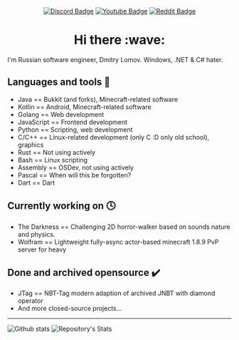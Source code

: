 <div id="header" align="center">
  <div id="badges">
    <a href="https://discordapp.com/users/witwar#7653"><img src="https://img.shields.io/badge/Discord-738ADB?style=for-the-badge&logo=discord&logoColor=white" alt="Discord Badge"/></a>
    <a href="https://youtube.com/"><img src="https://img.shields.io/badge/YouTube-red?style=for-the-badge&logo=youtube&logoColor=white" alt="Youtube Badge"/></a>
    <a href="https://reddit.com/"><img src="https://img.shields.io/badge/Reddit-orange?style=for-the-badge&logo=reddit&logoColor=white" alt="Reddit Badge"/></a>
  </div>
  <h1>
    Hi there
    :wave:
  </h1>
</div>

I'm Russian software engineer, Dmitry Lomov. Windows, .NET & C# hater.

## Languages and tools :hammer:
- Java       == Bukkit (and forks), Minecraft-related software
- Kotlin     == Android, Minecraft-related software
- Golang     == Web development
- JavaScript == Frontend development
- Python     == Scripting, web development
- C/C++      == Linux-related development (only C :D only old school), graphics
- Rust       == Not using actively
- Bash       == Linux scripting
- Assembly   == OSDev, not using actively
- Pascal     == When will this be forgotten?
- Dart       == Dart

## Currently working on :clock4:
- The Darkness == Challenging 2D horror-walker based on sounds nature and physics.
- Wolfram      == Lightweight fully-async actor-based minecraft 1.8.9 PvP server for heavy

## Done and archived opensource :heavy_check_mark:
- JTag == NBT-Tag modern adaption of archived JNBT with diamond operator
- And more closed-source projects...

---

![Github stats](https://github-readme-stats.vercel.app/api?username=DrupalDoesNotExists&theme=dark)
![Repository's Stats](https://github-readme-stats.vercel.app/api/top-langs/?username=DrupalDoesNotExists&theme=dark)

<!--
**DrupalDoesNotExists/DrupalDoesNotExists** is a ✨ _special_ ✨ repository because its `README.md` (this file) appears on your GitHub profile.

Here are some ideas to get you started:

- 🔭 I’m currently working on ...
- 🌱 I’m currently learning ...
- 👯 I’m looking to collaborate on ...
- 🤔 I’m looking for help with ...
- 💬 Ask me about ...
- 📫 How to reach me: ...
- 😄 Pronouns: ...
- ⚡ Fun fact: ...
-->

